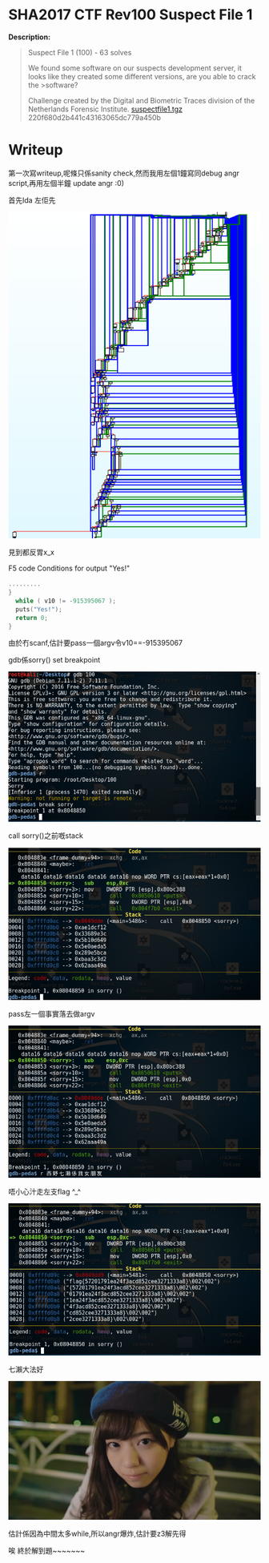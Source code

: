 # SHA2017 CTF Rev100 Suspect File 1

**Description:**

>Suspect File 1 (100) - 63 solves
>
>We found some software on our suspects development server, it looks like they created some different versions, are you able to crack the >software?
>
>Challenge created by the Digital and Biometric Traces division of the Netherlands Forensic Institute.
> [suspectfile1.tgz](./suspectfile1.tgz)    220f680d2b441c43163065dc779a450b

# Writeup

第一次寫writeup,呢條只係sanity check,然而我用左個1鐘寫同debug angr script,再用左個半鐘 update angr :0)

首先Ida 左佢先

![alt text](ida.png)

見到都反胃x_x

F5 code 
Conditions for output "Yes!"

```C++
.........
}
  while ( v10 != -915395067 );
  puts("Yes!");
  return 0;
}


```
由於冇scanf,估計要pass一個argv令v10==-915395067


gdb係sorry() set breakpoint

![alt text](1.png)

call sorry()之前嘅stack

![alt text](2.png)

pass左一個事實落去做argv

![alt text](3.png)

唔小心汁走左支flag ^_^

![alt text](4.png)

七瀨大法好

![alt text](nanase.png)

估計係因為中間太多while,所以angr爆炸,估計要z3解先得

唉 終於解到題~~~~~~~

